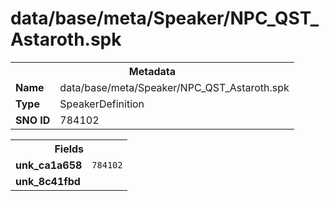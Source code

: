 <h1>data/base/meta/Speaker/NPC_QST_Astaroth.spk</h1><table><tr><th colspan="100%">Metadata</th></tr><tr><td><b>Name</b></td><td>data/base/meta/Speaker/NPC_QST_Astaroth.spk</td></tr><tr><td><b>Type</b></td><td>SpeakerDefinition</td></tr><tr><td><b>SNO ID</b></td><td>784102</td></tr></table>

<table><tr><th colspan="100%">Fields</th></tr><tr><td><b>unk_ca1a658</b></td><td><code>784102</code></td></tr><tr><td><b>unk_8c41fbd</b></td><td></td></tr></table>

